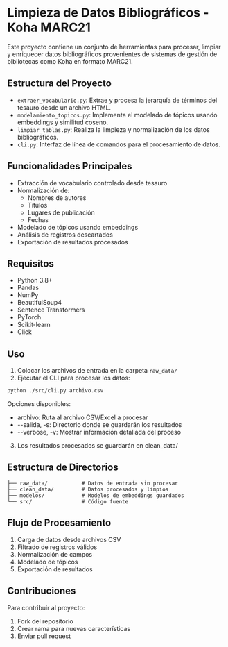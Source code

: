 # Limpieza de Datos Bibliográficos - Koha MARC21

Este proyecto contiene un conjunto de herramientas para procesar, limpiar y enriquecer datos bibliográficos provenientes de sistemas de gestión de bibliotecas como Koha en formato MARC21.

## Estructura del Proyecto

- `extraer_vocabulario.py`: Extrae y procesa la jerarquía de términos del tesauro desde un archivo HTML.
- `modelamiento_topicos.py`: Implementa el modelado de tópicos usando embeddings y similitud coseno.
- `limpiar_tablas.py`: Realiza la limpieza y normalización de los datos bibliográficos.
- `cli.py`: Interfaz de línea de comandos para el procesamiento de datos.

## Funcionalidades Principales

- Extracción de vocabulario controlado desde tesauro
- Normalización de:
  - Nombres de autores
  - Títulos
  - Lugares de publicación 
  - Fechas
- Modelado de tópicos usando embeddings
- Análisis de registros descartados
- Exportación de resultados procesados

## Requisitos

- Python 3.8+
- Pandas
- NumPy
- BeautifulSoup4
- Sentence Transformers
- PyTorch
- Scikit-learn
- Click

## Uso

1. Colocar los archivos de entrada en la carpeta `raw_data/`
2. Ejecutar el CLI para procesar los datos:
```bash
python ./src/cli.py archivo.csv
```
Opciones disponibles:

- archivo: Ruta al archivo CSV/Excel a procesar
- --salida, -s: Directorio donde se guardarán los resultados
- --verbose, -v: Mostrar información detallada del proceso
3. Los resultados procesados se guardarán en clean_data/

## Estructura de Directorios
```
├── raw_data/           # Datos de entrada sin procesar
├── clean_data/         # Datos procesados y limpios
├── modelos/            # Modelos de embeddings guardados
└── src/                # Código fuente
```
## Flujo de Procesamiento
1. Carga de datos desde archivos CSV
2. Filtrado de registros válidos
3. Normalización de campos
4. Modelado de tópicos
5. Exportación de resultados

## Contribuciones
Para contribuir al proyecto:

1. Fork del repositorio
2. Crear rama para nuevas características
3. Enviar pull request